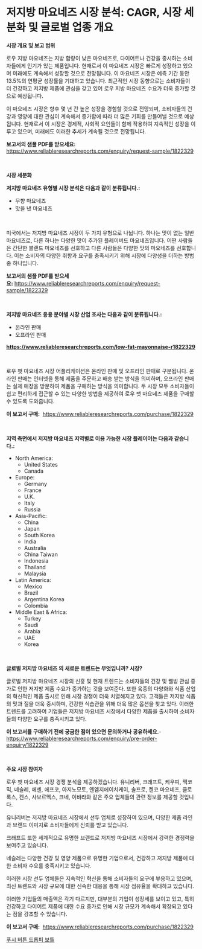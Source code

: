 <p><h1>저지방 마요네즈 시장 분석: CAGR, 시장 세분화 및 글로벌 업종 개요</h1></p><p><strong>시장 개요 및 보고 범위</strong></p>
<p><p>로우 지방 마요네즈는 지방 함량이 낮은 마요네즈로, 다이어트나 건강을 중시하는 소비자들에게 인기가 있는 제품입니다. 현재로서 이 마요네즈 시장은 빠르게 성장하고 있으며 미래에도 계속해서 성장할 것으로 전망됩니다. 이 마요네즈 시장은 예측 기간 동안 13.5%의 연평균 성장률을 기대하고 있습니다. 최근적인 시장 동향으로는 소비자들이 더 건강하고 저지방 제품에 관심을 갖고 있어 로우 지방 마요네즈 수요가 더욱 증가할 것으로 예상됩니다. </p><p>이 마요네즈 시장은 향후 몇 년 간 높은 성장을 경험할 것으로 전망되며, 소비자들의 건강과 영양에 대한 관심이 계속해서 증가함에 따라 더 많은 기회를 만들어낼 것으로 예상됩니다. 현재로서 이 시장은 경제적, 사회적 요인들이 함께 작용하여 지속적인 성장을 이루고 있으며, 미래에도 이러한 추세가 계속될 것으로 전망됩니다.</p></p>
<p><strong>보고서의 샘플 PDF를 받으세요:</strong> <a href="https://www.reliableresearchreports.com/enquiry/request-sample/1822329">https://www.reliableresearchreports.com/enquiry/request-sample/1822329</a></p>
<p>&nbsp;</p>
<p><strong>시장 세분화</strong></p>
<p><strong>저지방 마요네즈 유형별 시장 분석은 다음과 같이 분류됩니다.:</strong></p>
<p><ul><li>무향 마요네즈</li><li>맛을 낸 마요네즈</li></ul></p>
<p>&nbsp;</p>
<p><p>미국에서는 저지방 마요네즈 시장이 두 가지 유형으로 나뉩니다. 하나는 맛이 없는 일반 마요네즈로, 다른 하나는 다양한 맛이 추가된 플레이버드 마요네즈입니다. 어떤 사람들은 간단한 블랜드 마요네즈를 선호하고 다른 사람들은 다양한 맛의 마요네즈를 선호합니다. 이는 소비자의 다양한 취향과 요구를 충족시키기 위해 시장에 다양성을 더하는 방법 중 하나입니다.</p></p>
<p><strong>보고서의 샘플 PDF를 받으세요:</strong>&nbsp;<a href="https://www.reliableresearchreports.com/enquiry/request-sample/1822329">https://www.reliableresearchreports.com/enquiry/request-sample/1822329</a></p>
<p>&nbsp;</p>
<p><strong> 저지방 마요네즈 응용 분야별 시장 산업 조사는 다음과 같이 분류됩니다.:</strong></p>
<p><ul><li>온라인 판매</li><li>오프라인 판매</li></ul></p>
<p><strong><a href="https://www.reliableresearchreports.com/low-fat-mayonnaise-r1822329">https://www.reliableresearchreports.com/low-fat-mayonnaise-r1822329</a></strong></p>
<p>&nbsp;</p>
<p><p>로우 팻 마요네즈 시장 어플리케이션은 온라인 판매 및 오프라인 판매로 구분됩니다. 온라인 판매는 인터넷을 통해 제품을 주문하고 배송 받는 방식을 의미하며, 오프라인 판매는 실제 매장을 방문하여 제품을 구매하는 방식을 의미합니다. 두 시장 모두 소비자들이 쉽고 편리하게 접근할 수 있는 다양한 방법을 제공하여 로우 팻 마요네즈 제품을 구매할 수 있도록 도와줍니다.</p></p>
<p><strong>이 보고서 구매:</strong>&nbsp; <a href="https://www.reliableresearchreports.com/purchase/1822329">https://www.reliableresearchreports.com/purchase/1822329</a></p>
<p>&nbsp;</p>
<p><strong>지역 측면에서 저지방 마요네즈 지역별로 이용 가능한 시장 플레이어는 다음과 같습니다.:</strong></p>
<p><ul>
    <li>
        North America:
        <ul>
            <li>United States</li>
            <li>Canada</li>
        </ul>
    </li>
    <li>
        Europe:
        <ul>
            <li>Germany</li>
            <li>France</li>
            <li>U.K.</li>
            <li>Italy</li>
            <li>Russia</li>
        </ul>
    </li>
    <li>
        Asia-Pacific:
        <ul>
            <li>China</li>
            <li>Japan</li>
            <li>South Korea</li>
            <li>India</li>
            <li>Australia</li>
            <li>China Taiwan</li>
            <li>Indonesia</li>
            <li>Thailand</li>
            <li>Malaysia</li>
        </ul>
    </li>
    <li>
        Latin America:
        <ul>
            <li>Mexico</li>
            <li>Brazil</li>
            <li>Argentina Korea</li>
            <li>Colombia</li>
        </ul>
    </li>
    <li>
        Middle East & Africa:
        <ul>
            <li>Turkey</li>
            <li>Saudi</li>
            <li>Arabia</li>
            <li>UAE</li>
            <li>Korea</li>
        </ul>
    </li>
    </ul></p>
<p>&nbsp;</p>
<p><strong>글로벌 저지방 마요네즈 의 새로운 트렌드는 무엇입니까? 시장?</strong></p>
<p><p>글로벌 저지방 마요네즈 시장의 신흥 및 현재 트렌드는 소비자들의 건강 및 웰빙 관심 증가로 인한 저지방 제품 수요가 증가하는 것을 보여준다. 또한 육종의 다양화와 식품 산업의 혁신적인 제품 출시로 인해 시장 경쟁이 더욱 치열해지고 있다. 고객들은 저지방 식품의 맛과 질을 더욱 중시하며, 건강한 식습관을 위해 더욱 많은 옵션을 찾고 있다. 이러한 트렌드를 고려하여 기업들은 저지방 마요네즈 시장에서 다양한 제품을 출시하여 소비자들의 다양한 요구를 충족시키고 있다.</p></p>
<p><strong>이 보고서를 구매하기 전에 궁금한 점이 있으면 문의하거나 공유하세요.</strong>- <a href="https://www.reliableresearchreports.com/enquiry/pre-order-enquiry/1822329">https://www.reliableresearchreports.com/enquiry/pre-order-enquiry/1822329</a></p>
<p>&nbsp;</p>
<p><strong>주요 시장 참여자</strong></p>
<p><p>로우 팻 마요네즈 시장 경쟁 분석을 제공하겠습니다. 유니리버, 크래프트, 케우피, 맥코믹, 네슬레, 에센, 에프코, 아지노모토, 엔엠지에이치케이, 솔프로, 켄코 마요네즈, 클로록스, 켄스, 사보르멕스, 크네, 이바라와 같은 주요 업체들의 관련 정보를 제공할 것입니다. </p><p>유니리버는 저지방 마요네즈 시장에서 선두 업체로 성장하여 있으며, 다양한 제품 라인과 브랜드 이미지로 소비자들에게 신뢰를 받고 있습니다. </p><p>크래프트 또한 세계적으로 유명한 브랜드로 저지방 마요네즈 시장에서 강력한 경쟁력을 보여주고 있습니다. </p><p>네슬레는 다양한 건강 및 영양 제품으로 유명한 기업으로서, 건강하고 저지방 제품에 대한 소비자 수요를 충족시키고 있습니다. </p><p>이러한 시장 선두 업체들은 지속적인 혁신을 통해 소비자들의 요구에 부응하고 있으며, 최신 트렌드와 시장 규모에 대한 신속한 대응을 통해 시장 점유율을 확대하고 있습니다. </p><p>이러한 기업들의 매출액은 각기 다르지만, 대부분의 기업이 성장세를 보이고 있고, 특히 건강하고 다이어트 제품에 대한 수요 증가로 인해 시장 규모가 계속해서 확장되고 있다는 점을 강조할 수 있습니다.</p></p>
<p><strong>이 보고서 구매:</strong>&nbsp;&nbsp;<a href="https://www.reliableresearchreports.com/purchase/1822329">https://www.reliableresearchreports.com/purchase/1822329</a></p>
<p><p><a href="https://github.com/oajzkywllm460/Market-Research-Report-List-1/blob/main/791263430322.md">푸시 버튼 드롭퍼 보틀</a></p></p>